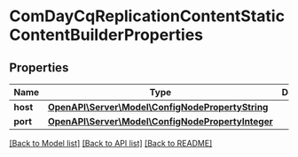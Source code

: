 # ComDayCqReplicationContentStaticContentBuilderProperties

## Properties
Name | Type | Description | Notes
------------ | ------------- | ------------- | -------------
**host** | [**OpenAPI\Server\Model\ConfigNodePropertyString**](ConfigNodePropertyString.md) |  | [optional] 
**port** | [**OpenAPI\Server\Model\ConfigNodePropertyInteger**](ConfigNodePropertyInteger.md) |  | [optional] 

[[Back to Model list]](../README.md#documentation-for-models) [[Back to API list]](../README.md#documentation-for-api-endpoints) [[Back to README]](../README.md)


